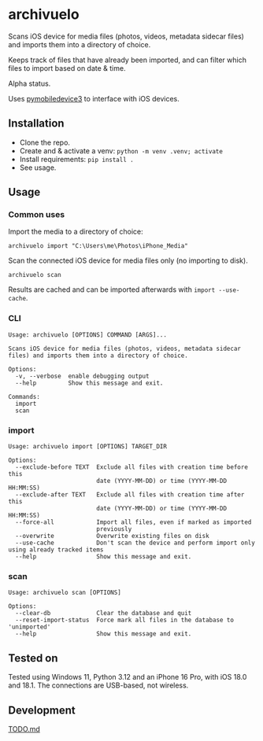 # archivuelo

Scans iOS device for media files (photos, videos, metadata sidecar files) and imports them into a directory of choice.

Keeps track of files that have already been imported, and can filter which files to import based on date & time.

Alpha status.

Uses [pymobiledevice3](https://github.com/doronz88/pymobiledevice3) to interface with iOS devices.

## Installation

* Clone the repo.
* Create and & activate a venv: `python -m venv .venv; activate`
* Install requirements: `pip install .`
* See usage.

## Usage

### Common uses

Import the media to a directory of choice:

```
archivuelo import "C:\Users\me\Photos\iPhone_Media"
```

Scan the connected iOS device for media files only (no importing to disk).

```
archivuelo scan
```

Results are cached and can be imported afterwards with `import --use-cache`.

### CLI

```
Usage: archivuelo [OPTIONS] COMMAND [ARGS]...

Scans iOS device for media files (photos, videos, metadata sidecar files) and imports them into a directory of choice.

Options:
  -v, --verbose  enable debugging output
  --help         Show this message and exit.

Commands:
  import
  scan
```

### import

```
Usage: archivuelo import [OPTIONS] TARGET_DIR

Options:
  --exclude-before TEXT  Exclude all files with creation time before this
                         date (YYYY-MM-DD) or time (YYYY-MM-DD HH:MM:SS)
  --exclude-after TEXT   Exclude all files with creation time after this
                         date (YYYY-MM-DD) or time (YYYY-MM-DD HH:MM:SS)
  --force-all            Import all files, even if marked as imported
                         previously
  --overwrite            Overwrite existing files on disk
  --use-cache            Don't scan the device and perform import only using already tracked items
  --help                 Show this message and exit.
```

### scan
```
Usage: archivuelo scan [OPTIONS]

Options:
  --clear-db             Clear the database and quit
  --reset-import-status  Force mark all files in the database to 'unimported'
  --help                 Show this message and exit.
```

## Tested on
Tested using Windows 11, Python 3.12 and an iPhone 16 Pro, with iOS 18.0 and 18.1. The connections are USB-based, not wireless.

## Development

[TODO.md](TODO.md)
